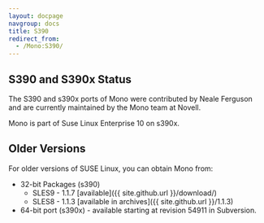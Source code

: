 ```yaml
---
layout: docpage
navgroup: docs
title: S390
redirect_from:
  - /Mono:S390/
---
```


S390 and S390x Status
---------------------

The S390 and s390x ports of Mono were contributed by Neale Ferguson and are currently maintained by the Mono team at Novell.

Mono is part of Suse Linux Enterprise 10 on s390x.

Older Versions
--------------

For older versions of SUSE Linux, you can obtain Mono from:

-   32-bit Packages (s390)
    -   SLES9 - 1.1.7 [available]({{ site.github.url }}/download/)
    -   SLES8 - 1.1.3 [available in archives]({{ site.github.url }}/1.1.3)
-   64-bit port (s390x) - available starting at revision 54911 in Subversion.


